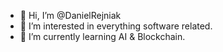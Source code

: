 - 👋 Hi, I’m @DanielRejniak
- 👀 I’m interested in everything software related.
- 🌱 I’m currently learning AI & Blockchain.

<!---
DanielRejniak/DanielRejniak is a ✨ special ✨ repository because its `README.md` (this file) appears on your GitHub profile.
You can click the Preview link to take a look at your changes.
--->
